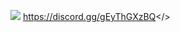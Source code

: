 ![](https://cdn.discordapp.com/attachments/1127744068693282877/1132469621530828900/MOTD-MORDHAU-4.png)                                                                         <a id="Serveur discord Multi Gaming français - Rejoins nous !">https://discord.gg/gEyThGXzBQ</>
